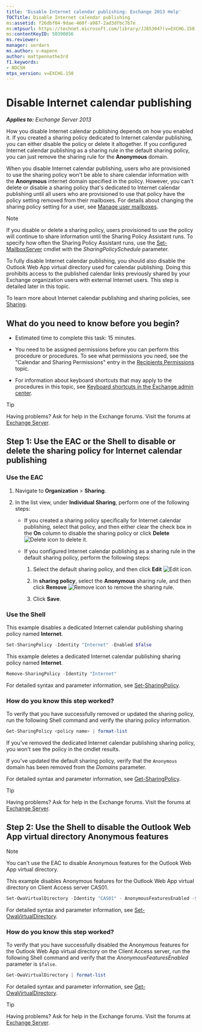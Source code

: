 ```yaml
---
title: 'Disable Internet calendar publishing: Exchange 2013 Help'
TOCTitle: Disable Internet calendar publishing
ms:assetid: f26dbf04-9dae-460f-a987-2ad3dfbc7b7e
ms:mtpsurl: https://technet.microsoft.com/library/JJ853047(v=EXCHG.150)
ms:contentKeyID: 50390856
ms.reviewer: 
manager: serdars
ms.author: v-mapenn
author: mattpennathe3rd
f1.keywords:
- NOCSH
mtps_version: v=EXCHG.150
---
```


# Disable Internet calendar publishing

_**Applies to:** Exchange Server 2013_

How you disable Internet calendar publishing depends on how you enabled it. If you created a sharing policy dedicated to Internet calendar publishing, you can either disable the policy or delete it altogether. If you configured Internet calendar publishing as a sharing rule in the default sharing policy, you can just remove the sharing rule for the **Anonymous** domain.

When you disable Internet calendar publishing, users who are provisioned to use the sharing policy won't be able to share calendar information with the **Anonymous** internet domain specified in the policy. However, you can't delete or disable a sharing policy that's dedicated to Internet calendar publishing until all users who are provisioned to use that policy have the policy setting removed from their mailboxes. For details about changing the sharing policy setting for a user, see [Manage user mailboxes](https://docs.microsoft.com/exchange/recipients-in-exchange-online/manage-user-mailboxes/manage-user-mailboxes).

> [!NOTE]
> If you disable or delete a sharing policy, users provisioned to use the policy will continue to share information until the Sharing Policy Assistant runs. To specify how often the Sharing Policy Assistant runs, use the <A href="https://docs.microsoft.com/powershell/module/exchange/Set-MailboxServer">Set-MailboxServer</A> cmdlet with the <EM>SharingPolicySchedule</EM> parameter.

To fully disable Internet calendar publishing, you should also disable the Outlook Web App virtual directory used for calendar publishing. Doing this prohibits access to the published calendar links previously shared by your Exchange organization users with external Internet users. This step is detailed later in this topic.

To learn more about Internet calendar publishing and sharing policies, see [Sharing](sharing-exchange-2013-help.md).

## What do you need to know before you begin?

- Estimated time to complete this task: 15 minutes.

- You need to be assigned permissions before you can perform this procedure or procedures. To see what permissions you need, see the "Calendar and Sharing Permissions" entry in the [Recipients Permissions](recipients-permissions-exchange-2013-help.md) topic.

- For information about keyboard shortcuts that may apply to the procedures in this topic, see [Keyboard shortcuts in the Exchange admin center](keyboard-shortcuts-in-the-exchange-admin-center-2013-help.md).

> [!TIP]
> Having problems? Ask for help in the Exchange forums. Visit the forums at [Exchange Server](https://go.microsoft.com/fwlink/p/?linkid=60612).

## Step 1: Use the EAC or the Shell to disable or delete the sharing policy for Internet calendar publishing

### Use the EAC

1. Navigate to **Organization** \> **Sharing**.

2. In the list view, under **Individual Sharing**, perform one of the following steps:

   - If you created a sharing policy specifically for Internet calendar publishing, select that policy, and then either clear the check box in the **On** column to disable the sharing policy or click **Delete** ![Delete icon](images/Dd298078.14f639f6-61e8-4418-bbfb-0db14de9d2f5(EXCHG.150).gif "Delete icon") to delete it.

   - If you configured Internet calendar publishing as a sharing rule in the default sharing policy, perform the following steps:

     1. Select the default sharing policy, and then click **Edit** ![Edit icon](images/JJ218640.6f53ccb2-1f13-4c02-bea0-30690e6ea71d(EXCHG.150).gif "Edit icon").

     2. In **sharing policy**, select the **Anonymous** sharing rule, and then click **Remove** ![Remove icon](images/Dd362328.479b6ced-8d64-4277-a725-f17fea202b28(EXCHG.150).gif "Remove icon") to remove the sharing rule.

     3. Click **Save**.

### Use the Shell

This example disables a dedicated Internet calendar publishing sharing policy named **Internet**.

```powershell
Set-SharingPolicy -Identity "Internet" -Enabled $false
```

This example deletes a dedicated Internet calendar publishing sharing policy named **Internet**.

```powershell
Remove-SharingPolicy -Identity "Internet"
```

For detailed syntax and parameter information, see [Set-SharingPolicy](https://docs.microsoft.com/powershell/module/exchange/Set-SharingPolicy).

### How do you know this step worked?

To verify that you have successfully removed or updated the sharing policy, run the following Shell command and verify the sharing policy information.

```powershell
Get-SharingPolicy <policy name> | format-list
```

If you've removed the dedicated Internet calendar publishing sharing policy, you won't see the policy in the cmdlet results.

If you've updated the default sharing policy, verify that the `Anonymous` domain has been removed from the *Domains* parameter.

For detailed syntax and parameter information, see [Get-SharingPolicy](https://docs.microsoft.com/powershell/module/exchange/Get-SharingPolicy).

> [!TIP]
> Having problems? Ask for help in the Exchange forums. Visit the forums at [Exchange Server](https://go.microsoft.com/fwlink/p/?linkid=60612).

## Step 2: Use the Shell to disable the Outlook Web App virtual directory Anonymous features

> [!NOTE]
> You can't use the EAC to disable Anonymous features for the Outlook Web App virtual directory.

This example disables Anonymous features for the Outlook Web App virtual directory on Client Access server CAS01.

```powershell
Set-OwaVirtualDirectory -Identity "CAS01" - AnonymousFeaturesEnabled -$false
```

For detailed syntax and parameter information, see [Set-OwaVirtualDirectory](https://docs.microsoft.com/powershell/module/exchange/Set-OwaVirtualDirectory).

### How do you know this step worked?

To verify that you have successfully disabled the Anonymous features for the Outlook Web App virtual directory on the Client Access server, run the following Shell command and verify that the *AnonymousFeaturesEnabled* parameter is `$false`.

```powershell
Get-OwaVirtualDirectory | format-list
```

For detailed syntax and parameter information, see [Get-OwaVirtualDirectory](https://docs.microsoft.com/powershell/module/exchange/Get-OwaVirtualDirectory).

> [!TIP]
> Having problems? Ask for help in the Exchange forums. Visit the forums at [Exchange Server](https://go.microsoft.com/fwlink/p/?linkid=60612).
